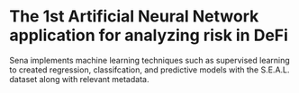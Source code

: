 # The 1st Artificial Neural Network application for analyzing risk in DeFi

Sena implements machine learning techniques such as supervised learning to created regression, classifcation, and predictive models with the S.E.A.L. dataset along with relevant metadata. 
